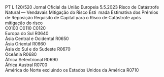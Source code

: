 PT  L 120/520 Jornal Oficial da União Europeia 5.5.2023
 Risco de Catástrofe Natural — Vendavais  Mitigação do Risco Esti ­
mada  Estimativa dos Prémios de 
Reposição  Requisito de Capital para 
o Risco de Catástrofe 
após mitigação do risco  
C0100  C0110  C0120  
Europa do Sul  R0640  
Ásia Central e Ocidental  R0650  
Ásia Oriental  R0660  
Ásia do Sul e do Sudeste  R0670  
Oceânia  R0680  
África Setentrional  R0690  
África Austral  R0700  
América do Norte excluindo os Estados Unidos da América  R0710